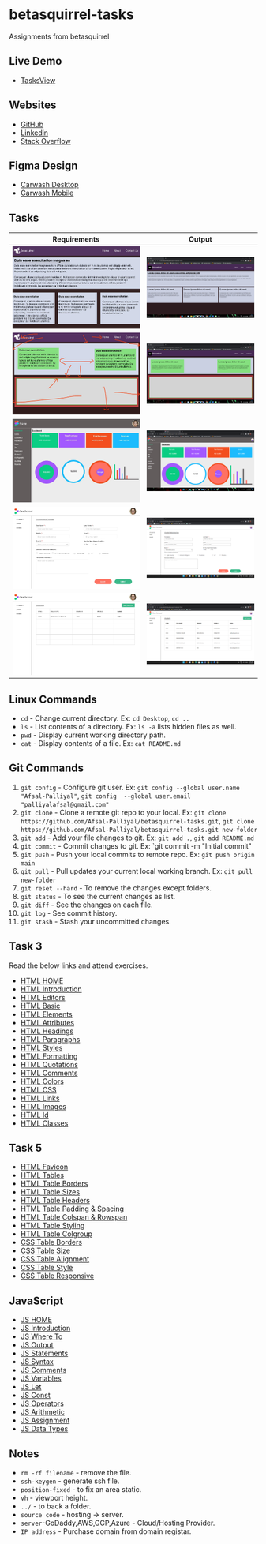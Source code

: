 # betasquirrel-tasks

Assignments from betasquirrel

## Live Demo

- [TasksView](https://afsal-palliyal.github.io/betasquirrel-tasks/)

## Websites

- [GitHub](https://github.com/Afsal-Palliyal)
- [Linkedin](https://www.linkedin.com/in/afsal-p-28775225a)
- [Stack Overflow](https://stackoverflow.com/users/21194134/afsal-p?tab=profile)

## Figma Design

- [Carwash Desktop](https://www.figma.com/file/KAq4DS65aXU0EtZ6bDq0bM/Car-wash-website-desktop?node-id=0%3A1&t=NeT8wGxIdmyV6JrD-1)
- [Carwash Mobile](https://www.figma.com/file/B2ThnNA3ck9XfAvfVtPgAk/Car-wash-website-mobile?node-id=0%3A1&t=V7xQNsnvVC7dr5c2-1)

## Tasks

| Requirements                 | Output                        |
| ---------------------------- | ----------------------------- |
| ![Task 1](images/task-1.jpg) | ![Output 1](images/out-1.png) |
| ![Task 2](images/task-2.jpg) | ![Output 2](images/out-2.png) |
| ![Task 4](images/task-4.jpg) | ![Output 4](images/out-4.png) |
| ![Form](images/form.jpg)     | ![Output 6](images/out-f.png) |
| ![Task 6](images/task-6.jpg) | ![Output 7](images/out-6.png) |


## Linux Commands

- `cd` - Change current directory. Ex: `cd Desktop`, `cd ..`
- `ls` - List contents of a directory. Ex: `ls -a` lists hidden files as well.
- `pwd` - Display current working directory path.
- `cat` - Display contents of a file. Ex: `cat README.md`

## Git Commands

1. `git config` - Configure git user. Ex: `git config --global user.name "Afsal-Palliyal"`, `git config  --global user.email "palliyalafsal@gmail.com"`
2. `git clone` - Clone a remote git repo to your local. Ex: `git clone https://github.com/Afsal-Palliyal/betasquirrel-tasks.git`, `git clone https://github.com/Afsal-Palliyal/betasquirrel-tasks.git new-folder`
3. `git add` - Add your file changes to git. Ex: `git add .`, `git add README.md`
4. `git commit` - Commit changes to git. Ex: `git commit -m "Initial commit"
5. `git push` - Push your local commits to remote repo. Ex: `git push origin main`
6. `git pull` - Pull updates your current local working branch. Ex: `git pull new-folder`
7. `git reset --hard` - To remove the changes except folders.
8. `git status` - To see the current changes as list.
9. `git diff` - See the changes on each file.
10. `git log` - See commit history.
11. `git stash` - Stash your uncommitted changes.

## Task 3

Read the below links and attend exercises.

- [HTML HOME](https://www.w3schools.com/html/default.asp)
- [HTML Introduction](https://www.w3schools.com/html/html_intro.asp)
- [HTML Editors](https://www.w3schools.com/html/html_editors.asp)
- [HTML Basic](https://www.w3schools.com/html/html_basic.asp)
- [HTML Elements](https://www.w3schools.com/html/html_elements.asp)
- [HTML Attributes](https://www.w3schools.com/html/html_attributes.asp)
- [HTML Headings](https://www.w3schools.com/html/html_headings.asp)
- [HTML Paragraphs](https://www.w3schools.com/html/html_paragraphs.asp)
- [HTML Styles](https://www.w3schools.com/html/html_styles.asp)
- [HTML Formatting](https://www.w3schools.com/html/html_formatting.asp)
- [HTML Quotations](https://www.w3schools.com/html/html_quotation_elements.asp)
- [HTML Comments](https://www.w3schools.com/html/html_comments.asp)
- [HTML Colors](https://www.w3schools.com/html/html_colors.asp)
- [HTML CSS](https://www.w3schools.com/html/html_css.asp)
- [HTML Links](https://www.w3schools.com/html/html_links.asp)
- [HTML Images](https://www.w3schools.com/html/html_images.asp)
- [HTML Id](https://www.w3schools.com/html/html_id.asp)
- [HTML Classes](https://www.w3schools.com/html/html_classes.asp)

## Task 5

- [HTML Favicon](https://www.w3schools.com/html/html_favicon.asp)
- [HTML Tables](https://www.w3schools.com/html/html_tables.asp)
- [HTML Table Borders](https://www.w3schools.com/html/html_table_borders.asp)
- [HTML Table Sizes](https://www.w3schools.com/html/html_table_sizes.asp)
- [HTML Table Headers](https://www.w3schools.com/html/html_table_headers.asp)
- [HTML Table Padding & Spacing](https://www.w3schools.com/html/html_table_padding_spacing.asp)
- [HTML Table Colspan & Rowspan](https://www.w3schools.com/html/html_table_colspan_rowspan.asp)
- [HTML Table Styling](https://www.w3schools.com/html/html_table_styling.asp)
- [HTML Table Colgroup](https://www.w3schools.com/html/html_table_colgroup.asp)
- [CSS Table Borders](https://www.w3schools.com/css/css_table.asp)
- [CSS Table Size](https://www.w3schools.com/css/css_table_size.asp)
- [CSS Table Alignment](https://www.w3schools.com/css/css_table_align.asp)
- [CSS Table Style](https://www.w3schools.com/css/css_table_style.asp)
- [CSS Table Responsive](https://www.w3schools.com/css/css_table_responsive.asp)

## JavaScript

- [JS HOME](https://www.w3schools.com/js/default.asp)
- [JS Introduction](https://www.w3schools.com/js/js_intro.asp)
- [JS Where To](https://www.w3schools.com/js/js_whereto.asp)
- [JS Output](https://www.w3schools.com/js/js_output.asp)
- [JS Statements](https://www.w3schools.com/js/js_statements.asp)
- [JS Syntax](https://www.w3schools.com/js/js_syntax.asp)
- [JS Comments](https://www.w3schools.com/js/js_comments.asp)
- [JS Variables](https://www.w3schools.com/js/js_variables.asp)
- [JS Let](https://www.w3schools.com/js/js_let.asp)
- [JS Const](https://www.w3schools.com/js/js_const.asp)
- [JS Operators](https://www.w3schools.com/js/js_operators.asp)
- [JS Arithmetic](https://www.w3schools.com/js/js_arithmetic.asp)
- [JS Assignment](https://www.w3schools.com/js/js_assignment.asp)
- [JS Data Types](https://www.w3schools.com/js/js_datatypes.asp)

## Notes

- `rm -rf filename` - remove the file.
- `ssh-keygen` - generate ssh file.
- `position-fixed` - to fix an area static.
- `vh` - viewport height.
- `../` - to back a folder.
- `source code` - hosting -> server.
- `server`-GoDaddy,AWS,GCP,Azure - Cloud/Hosting Provider.
- `IP address` - Purchase domain from domain registar.


